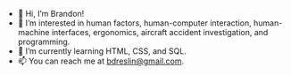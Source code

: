 - 👋 Hi, I’m Brandon!
- 👀 I’m interested in human factors, human-computer interaction, human-machine interfaces, ergonomics, aircraft accident investigation, and programming.
- 🌱 I’m currently learning HTML, CSS, and SQL. 
- 📫 You can reach me at bdreslin@gmail.com.

<!---
bdreslin02/bdreslin02 is a ✨ special ✨ repository because its `README.md` (this file) appears on your GitHub profile.
You can click the Preview link to take a look at your changes.
--->
